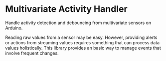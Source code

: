 # Multivariate Activity Handler
Handle activity detection and debouncing from multivariate sensors on Arduino.

Reading raw values from a sensor may be easy. However, providing alerts or actions from streaming values requires something that can process data values holistically. This library provides an basic way to manage events that involve frequent changes.
